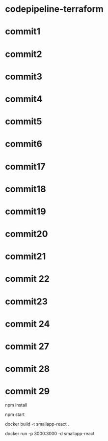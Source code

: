 # codepipeline-terraform
# commit1
# commit2
# commit3
# commit4
# commit5
# commit6
# commit17
# commit18
# commit19
# commit20 
# commit21 
# commit 22
# commit23
# commit 24
# commit 27
# commit 28
# commit 29


<!-- By default, npm install will install all modules listed as dependencies in package.json-->
<!-- Install the dependencies in the local node_modules folder -->
npm install

<!-- now start the app -->
npm start

<!-- Build docker Image -->
docker build -t  smallapp-react .

<!-- create the container -->
docker run -p 3000:3000 -d  smallapp-react   
 





